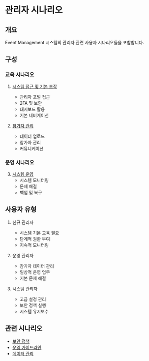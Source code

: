 # 관리자 시나리오

## 개요

Event Management 시스템의 관리자 관련 사용자 시나리오들을 포함합니다.

## 구성

### 교육 시나리오
1. [시스템 접근 및 기본 조작](./basic-system-access.md)
   - 관리자 포털 접근
   - 2FA 및 보안
   - 대시보드 활용
   - 기본 네비게이션

2. [참가자 관리](./participant-management.md)
   - 데이터 업로드
   - 참가자 관리
   - 커뮤니케이션

### 운영 시나리오
3. [시스템 운영](./system-operations.md)
   - 시스템 모니터링
   - 문제 해결
   - 백업 및 복구

## 사용자 유형

1. 신규 관리자
   - 시스템 기본 교육 필요
   - 단계적 권한 부여
   - 지속적 모니터링

2. 운영 관리자
   - 참가자 데이터 관리
   - 일상적 운영 업무
   - 기본 문제 해결

3. 시스템 관리자
   - 고급 설정 관리
   - 보안 정책 실행
   - 시스템 유지보수

## 관련 시나리오
- [보안 정책](../../common/security/admin-security-policy.md)
- [운영 가이드라인](../operations/guidelines.md)
- [데이터 관리](../../common/data/management-policy.md)
